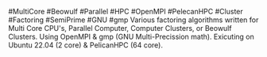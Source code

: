 #MultiCore #Beowulf #Parallel #HPC #OpenMPI #PelecanHPC #Cluster #Factoring #SemiPrime #GNU #gmp
Various factoring algorithms written for Multi Core CPU's, Parallel Computer, Computer Clusters, or Beowulf Clusters.
Using OpenMPI & gmp (GNU Multi-Precission math). Exicuting on Ubuntu 22.04 (2 core) & PelicanHPC (64 core).
